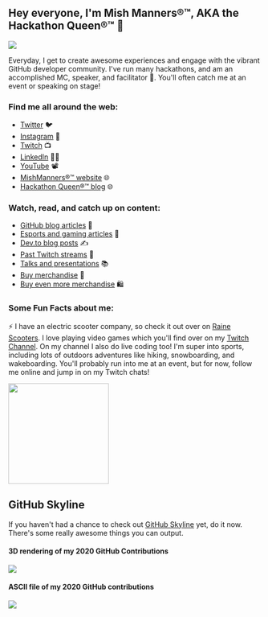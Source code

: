 ## Hey everyone, I'm Mish Manners®™, AKA the Hackathon Queen®™ 👋

<!--
**MishManners/MishManners** is a ✨ _special_ ✨ repository because its `README.md` (this file) appears on your GitHub profile. -->

<!-- <img src=""> this is another way you can add in images. -->

![](https://github.com/MishManners/MishManners/blob/master/MishManners%20Room%20animated.gif)

Everyday, I get to create awesome experiences and engage with the vibrant GitHub developer community. I've run many hackathons, and am an accomplished MC, speaker, and facilitator :microphone:. You'll often catch me at an event or speaking on stage! 

### Find me all around the web:

- [Twitter](http://twitter.com/MishManners) :bird:
- [Instagram](http://instagram.com/mishmanners_) 📸
- [Twitch](http://twitch.tv/MishManners) 📺 
- [LinkedIn](http://linkedin.com/in/mishmanners) 👩‍💻
- [YouTube](http://youtube.com/c/MishManners) 📽 
- [MishManners®™ website](http://mishmanners.com) 🌐 
- [Hackathon Queen®™ blog](http://hackathonqueen.com) 🌐

### Watch, read, and catch up on content:
- [GitHub blog articles](https://github.blog/author/mishmanners/) :book:
- [Esports and gaming articles](https://www.dailyesports.gg/author/michelle/) :notebook:
- [Dev.to blog posts](https://dev.to/mishmanners) ✍️
- [Past Twitch streams](https://www.twitch.tv/mishmanners/videos?filter=highlights&sort=time) :bookmark:
- [Talks and presentations](https://mishmanners.tech/recorded-presentations/) :books:
- [Buy merchandise](https://merch.streamelements.com/mishmanners/) 🛒
- [Buy even more merchandise](https://www.redbubble.com/people/MishManners/shop) 🛍️

### Some Fun Facts about me:

:zap: I have an electric scooter company, so check it out over on [Raine Scooters](https://raine.co). I love playing video games which you'll find over on my [Twitch Channel](http://twitch.tv/MishManners). On my channel I also do live coding too! I'm super into sports, including lots of outdoors adventures like hiking, snowboarding, and wakeboarding. You'll probably run into me at an event, but for now, follow me online and jump in on my Twitch chats!

<img src="https://github.com/MishManners/MishManners/blob/master/My-OctocatsShortest.gif" width="200" height="200">

## GitHub Skyline

If you haven't had a chance to check out [GitHub Skyline](https://skyline.github.com/) yet, do it now. There's some really awesome things you can output.

#### 3D rendering of my 2020 GitHub Contributions

![](https://github.com/MishManners/MishManners/blob/master/ezgif-4-5370f601a9b3.gif)

#### ASCII file of my 2020 GitHub contributions

![](https://github.com/MishManners/MishManners/blob/master/Skyline.JPG)
